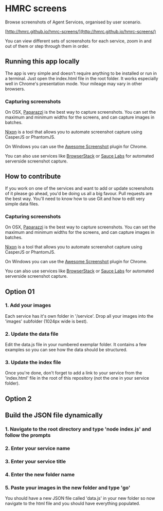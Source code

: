 HMRC screens
================

Browse screenshots of Agent Services, organised by user scenario.

[http://hmrc.github.io/hmrc-screens/](http://hmrc.github.io/hmrc-screens/)

You can view different sets of screenshots for each service, zoom in and out of them or step through them in order.


## Running this app locally

The app is very simple and doesn't require anything to be installed or run in a terminal. Just open the index.html file in the root folder. It works especially well in Chrome's presentation mode. Your mileage may vary in other browsers.

### Capturing screenshots

On OSX, [Paparazzi](https://derailer.org/paparazzi/) is the best way to capture screenshots. You can set the maximum and minimum widths for the screens, and can capture images in batches.

[Nixon](https://github.com/joelanman/nixon) is a tool that allows you to automate screenshot capture using CasperJS or PhantomJS.

On Windows you can use the [Awesome Screenshot](https://chrome.google.com/webstore/detail/awesome-screenshot-captur/alelhddbbhepgpmgidjdcjakblofbmce?hl=en) plugin for Chrome.

You can also use services like [BrowserStack](http://www.browserstack.com/) or [Sauce Labs](https://saucelabs.com/) for automated serverside screenshot capture.

## How to contribute

If you work on one of the services and want to add or update screenshots of it please go ahead, you'd be doing us all a big favour. Pull requests are the best way. You'll need to know how to use Git and how to edit very simple data files.

### Capturing screenshots

On OSX, [Paparazzi](https://derailer.org/paparazzi/) is the best way to capture screenshots. You can set the maximum and minimum widths for the screens, and can capture images in batches.

[Nixon](https://github.com/joelanman/nixon) is a tool that allows you to automate screenshot capture using CasperJS or PhantomJS.

On Windows you can use the [Awesome Screenshot](https://chrome.google.com/webstore/detail/awesome-screenshot-captur/alelhddbbhepgpmgidjdcjakblofbmce?hl=en) plugin for Chrome.

You can also use services like [BrowserStack](http://www.browserstack.com/) or [Sauce Labs](https://saucelabs.com/) for automated serverside screenshot capture.

## Option 01

### 1. Add your images

Each service has it's own folder in '/service'. Drop all your images into the 'images' subfolder (1024px wide is best).

### 2. Update the data file

Edit the data.js file in your numbered exemplar folder. It contains a few examples so you can see how the data should be structured.

### 3. Update the index file

Once you're done, don't forget to add a link to your service from the 'index.html' file in the root of this repository (not the one in your service folder).

## Option 2

## Build the JSON file dynamically 

### 1. Navigate to the root directory and type 'node index.js' and follow the prompts
### 2. Enter your service name
### 3. Enter your service title
### 4. Enter the new folder name
### 5. Paste your images in the new folder and type 'go'

You should have a new JSON file called 'data.js' in your new folder so now navigate to the html file and you should have everything populated.




